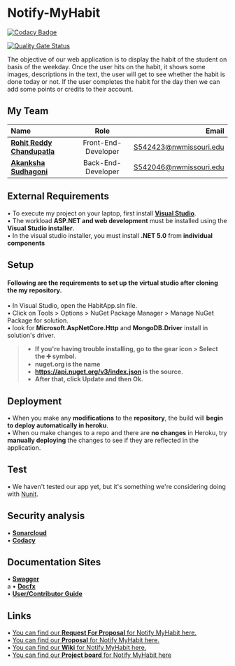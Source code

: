 # Notify-MyHabit

[![Codacy Badge](https://app.codacy.com/project/badge/Grade/587d5feaf1184cd2a82029895f7d6d2a)](https://www.codacy.com/gh/AkankshaSudhagoni/notify-myhabit/dashboard?utm_source=github.com&amp;utm_medium=referral&amp;utm_content=AkankshaSudhagoni/notify-myhabit&amp;utm_campaign=Badge_Grade)

[![Quality Gate Status](https://sonarcloud.io/api/project_badges/measure?project=AkankshaSudhagoni_notify-myhabit&metric=alert_status)](https://sonarcloud.io/summary/new_code?id=AkankshaSudhagoni_notify-myhabit)

The objective of our web application is to display the habit of the student on basis of the weekday. Once the user hits on the habit, it shows some images, descriptions in the text, the user will get to see whether the habit is done today or not. If the user completes the habit for the day then we can add some points or credits to their account.

## My Team 

|  Name     | Role | Email     |
| :---        |    :----:   |          ---: |
| [**Rohit Reddy Chandupatla**](https://github.com/RohitChandupatla)      | Front-End-Developer       | S542423@nwmissouri.edu   |
| [**Akanksha Sudhagoni**](https://github.com/AkankshaSudhagoni)   | Back-End-Developer        | S542046@nwmissouri.edu      |

## External Requirements
• To execute my project on your laptop, first install **[Visual Studio](https://visualstudio.microsoft.com/)**. </br>
• The workload **ASP.NET and web development** must be installed using the **Visual Studio installer**. </br>
• In the visual studio installer, you must install **.NET 5.0** from **individual components**

## Setup
#### Following are the requirements to set up the virtual studio after cloning the my repository.

• In Visual Studio, open the HabitApp.sln file.</br>
• Click on Tools > Options > NuGet Package Manager > Manage NuGet Package for solution. </br>
• look for **Microsoft.AspNetCore.Http** and **MongoDB.Driver** install in solution's driver.</br>
> - **If you're having trouble installing, go to the gear icon > Select the ➕ symbol.** </br>
> - **nuget.org is the name** </br>
> - **https://api.nuget.org/v3/index.json is the source.** </br>
> - **After that, click Update and then Ok. </br>**

## Deployment

• When you make any **modifications** to the **repository**, the build will **begin to deploy automatically in heroku**. </br>
• When ou make changes to a repo and there are **no changes** in Heroku, try **manually deploying** the changes to see if they are reflected in the application.

## Test
• We haven't tested our app yet, but it's something we're considering doing with [Nunit](https://nunit.org/). </br>

## Security analysis
• **[Sonarcloud](https://sonarcloud.io/summary/new_code?id=AkankshaSudhagoni_notify-myhabit)** </br>
• **[Codacy](https://app.codacy.com/gh/AkankshaSudhagoni/notify-myhabit/dashboard?branch=main)** </br>

## Documentation Sites
 
• **[Swagger](https://akankshasudhagoni.github.io/swagger-notifymyapp/)** </br>a
• **[Docfx](https://rohitchandupatla.github.io/notify-myhabit-docfx/)** </br>
• **[User/Contributor Guide](https://rohitchandupatla.github.io/notify-myhabit-doc/)** 

## Links

• [You can find our **Request For Proposal** for Notify MyHabit here.](https://github.com/NaveenTanuku/HabitRemainder/blob/main/rfp.md) </br>
• [You can find our **Proposal** for Notify MyHabit here.](https://github.com/RohitChandupatla/proposal-notify-myhabit/blob/main/Proposal.md)</br>
• [You can find our **Wiki** for Notify MyHabit here.](https://github.com/AkankshaSudhagoni/Notify-MyHabit/wiki)</br>
• [You can find our **Project board** for Notify MyHabit here](https://github.com/AkankshaSudhagoni/Notify-MyHabit/projects/2)

